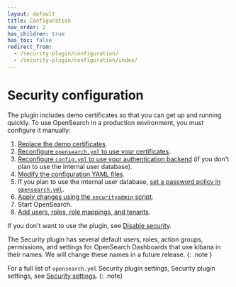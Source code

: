 ```yaml
---
layout: default
title: Configuration
nav_order: 2
has_children: true
has_toc: false
redirect_from:
  - /security-plugin/configuration/
  - /security-plugin/configuration/index/
---
```


# Security configuration

The plugin includes demo certificates so that you can get up and running quickly. To use OpenSearch in a production environment, you must configure it manually:

1. [Replace the demo certificates]({{site.url}}{{site.baseurl}}/install-and-configure/install-opensearch/docker/#configuring-basic-security-settings).
1. [Reconfigure `opensearch.yml` to use your certificates]({{site.url}}{{site.baseurl}}/security/configuration/tls).
1. [Reconfigure `config.yml` to use your authentication backend]({{site.url}}{{site.baseurl}}/security/configuration/configuration/) (if you don't plan to use the internal user database).
1. [Modify the configuration YAML files]({{site.url}}{{site.baseurl}}/security/configuration/yaml).
1. If you plan to use the internal user database, [set a password policy in `opensearch.yml`]({{site.url}}{{site.baseurl}}/security/configuration/yaml/#opensearchyml).
1. [Apply changes using the `securityadmin` script]({{site.url}}{{site.baseurl}}/security/configuration/security-admin).
1. Start OpenSearch.
1. [Add users, roles, role mappings, and tenants]({{site.url}}{{site.baseurl}}/security/access-control/index/).

If you don't want to use the plugin, see [Disable security]({{site.url}}{{site.baseurl}}/security/configuration/disable-enable-security/).

The Security plugin has several default users, roles, action groups, permissions, and settings for OpenSearch Dashboards that use kibana in their names. We will change these names in a future release.
{: .note }

For a full list of `opensearch.yml` Security plugin settings, Security plugin settings, see [Security settings]({{site.url}}{{site.baseurl}}/install-and-configure/configuring-opensearch/security-settings/).
{: .note}
